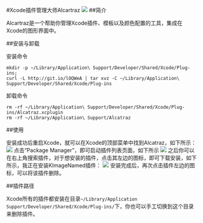 #Xcode插件管理大师Alcartraz
![](https:github.com/zt1991616/blog/raw/master/Image/14031201.jpg)
##简介

Alcartraz是一个帮助你管理Xcode插件、模板以及颜色配置的工具，集成在Xcode的图形界面中。

##安装与卸载

安装命令
```
mkdir -p ~/Library/Application\ Support/Developer/Shared/Xcode/Plug-ins;
curl -L http://git.io/lOQWeA | tar xvz -C ~/Library/Application\ Support/Developer/Shared/Xcode/Plug-ins
```
卸载命令
```
rm -rf ~/Library/Application\ Support/Developer/Shared/Xcode/Plug-ins/Alcatraz.xcplugin
rm -rf ~/Library/Application\ Support/Alcatraz
```

##使用

安装成功后重启Xcode，就可以在Xcode的顶部菜单中找到Alcatraz，如下所示：
![](https:github.com/zt1991616/blog/raw/master/Image/14031202.png)
点击“Package Manager”，即可启动插件列表页面，如下所示
![](https://github.com/zt1991616/blog/raw/master/Image/14031203.png)
之后你可以在右上角搜索插件，对于想安装的插件，点击其左边的图标，即可下载安装，如下所示，我正在安装KImageNamed插件：
![](https://github.com/zt1991616/blog/raw/master/Image/14031204.png)
安装完成后，再次点击插件左边的图标，可以将该插件删除。

##插件路径

Xcode所有的插件都安装在目录`~/Library/Application Support/Developer/Shared/Xcode/Plug-ins/`下，你也可以手工切换到这个目录来删除插件。

